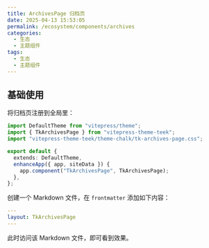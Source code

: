 ```yaml
---
title: ArchivesPage 归档页
date: 2025-04-13 15:53:05
permalink: /ecosystem/components/archives
categories:
  - 生态
  - 主题组件
tags:
  - 生态
  - 主题组件
---
```


## 基础使用

将归档页注册到全局里：

```ts
import DefaultTheme from "vitepress/theme";
import { TkArchivesPage } from "vitepress-theme-teek";
import "vitepress-theme-teek/theme-chalk/tk-archives-page.css";

export default {
  extends: DefaultTheme,
  enhanceApp({ app, siteData }) {
    app.component("TkArchivesPage", TkArchivesPage);
  },
};
```

创建一个 Markdown 文件，在 `frontmatter` 添加如下内容：

```yaml
---
layout: TkArchivesPage
---
```

此时访问该 Markdown 文件，即可看到效果。
